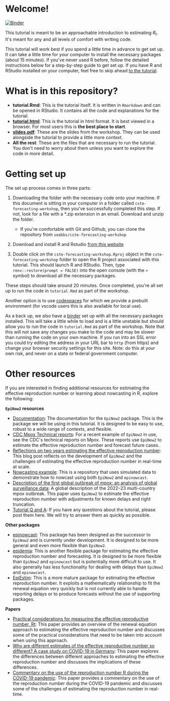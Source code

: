 # Welcome!

[![Binder](https://mybinder.org/badge_logo.svg)](https://mybinder.org/v2/gh/seabbs/cste-forecasting-workshop/main?urlpath=rstudio)

This tutorial is meant to be an approachable introduction to estimating $R_t$.
It's meant for any and all levels of comfort with writing code.

This tutorial will work best if you spend a little time in advance to get set up.
It can take a little time for your computer to install the necessary packages (about 15 minutes).
If you've never used R before, follow the detailed instructions below for a
step-by-step guide to get set up.
If you have R and RStudio installed on your computer, feel free to skip ahead
[to the tutorial](https://samabbott.co.uk/cste-forecasting-workshop/tutorial.html).

# What is in this repository?

- **tutorial.Rmd**: This is the tutorial itself. It is written in
  `Rmarkdown` and can be opened in RStudio. It contains all the code and
  explanations for the tutorial.
- [**tutorial.html**](https://samabbott.co.uk/cste-forecasting-workshop/tutorial.html): This is the
 tutorial in html format. It is best viewed in a browser. For most users this is **the best place to start**.
- [**slides.pdf**](https://samabbott.co.uk/cste-forecasting-workshop/slides.pdf): These are the slides from the workshop. They can be used alongside the tutorial to provide a little more context.
- **All the rest**: These are the files that are necessary to run the tutorial. You
  don't need to worry about them unless you want to explore the code in more
  detail.

# Getting set up

The set up process comes in three parts:

1. Downloading the folder with the necessary code onto your machine. If this
document is sitting in your computer in a folder called `cste-forecasting-workshop`,
then you've successfully completed this step. If not, look for a file with a *.zip
extension in an email. Download and unzip the folder.
    - If you're comfortable with Git and Github, you can clone the repository
  from `seabbs/cste-forecasting-workshop`

2. Download and install R and Rstudio [from this website](https://posit.co/download/rstudio-desktop/)

3. Double click on the `cste-forecasting-workshop.Rproj` object in the 
`cste-forecasting-workshop` folder to open the R project associated with this
tutorial. This should launch R and RStudio. Then, type 
`renv::restore(prompt = FALSE)` into the open console (with the `>` symbol) to
download all the necessary packages.

These steps should take around 20 minutes. Once completed, you're all set up to
run the code in `tutorial.Rmd` as part of the workshop.

Another option is to use [codespaces](https://code.visualstudio.com/docs/remote/codespaces) for which we provide a prebuilt environment (for vscode users this is also available for local use).

As a back up, we also have a [binder](https://mybinder.org/v2/gh/seabbs/cste-forecasting-workshop/main?urlpath=rstudio) set up with all the necessary packages installed. This will take a little while to load and is a little unstable but should allow you to run the code in `tutorial.Rmd` as part of the workshop. Note that this will not save any changes you make to the code and may be slower than running the code on your own machine. If you run into an SSL error you could try editing the address in your URL bar to `http` (from https) and change your browser security settings for this site. Note: do this at your own risk, and never on a state or federal government computer.

# Other resources

If you are interested in finding additional resources for estimating the effective reproduction number or learning about nowcasting in R, explore the following:

**`EpiNow2` resources**

- [Documentation](https://epiforecasts.io/EpiNow2/dev): The documentation for the `EpiNow2` package. This is the package we will be using in this tutorial. It is designed to be easy to use, robust to a wide range of contexts, and flexible.
- [CDC Mpox Technical reports](https://www.cdc.gov/poxvirus/mpox/cases-data/technical-report.html): For a recent example of `EpiNow2` in use, see the CDC's technical reports on Mpox. These reports use `EpiNow2` to estimate the effective reproduction number and forecast future cases.
- [Reflections on two years estimating the effective reproduction number](https://epiforecasts.io/posts/2022-03-25-rt-reflections/index.html): This blog post reflects on the development of `EpiNow2` and the challenges of estimating the effective reproduction number in real-time at scale.
- [Nowcasting example](https://github.com/epiforecasts/nowcasting.example): This is a repository that uses simulated data to demonstrate how to nowcast using both `EpiNow2` and `epinowcast`.
- [Description of the first global outbreak of mpox: an analysis of global surveillance data](https://doi.org/10.1016/S2214-109X(23)00198-5): A global description of the 2022–23 multi-country mpox outbreak. This paper uses `EpiNow2` to estimate the effective reproduction number with adjustments for known delays and right truncation.
- [Tutorial Q and A](https://github.com/seabbs/cste-forecasting-workshop/discussions/categories/q-a): If you have any questions about the tutorial, please post them here. We will try to answer them as quickly as possible.

**Other packages**

- [epinowcast](https://package.epinowcast.org): This package has been designed as the successor to `EpiNow2` and is currently under development. It is designed to be more general and even more flexible than `EpiNow2`.
- [epidemia](https://imperialcollegelondon.github.io/epidemia/index.html): This is another flexible package for estimating the effective reproduction number and forecasting. It is designed to be more flexible than `EpiNow2` and `epinowcast` but is potentially more difficult to use. It also generally has less functionality for dealing with delays than `EpiNow2` and `epinowcast`.
- [EpiEstim](https://cran.r-project.org/web/packages/EpiEstim/index.html): This is a more mature package for estimating the effective reproduction number. It exploits a mathematically relationship to fit the renewal equation very quickly but is not currently able to handle reporting delays or to produce forecasts without the use of supporting packages.

**Papers**

- [Practical considerations for measuring the effective reproductive number, Rt](10.1371/journal.pcbi.1008409): This paper provides an overview of the renewal equation approach to estimating the effective reproduction number and discusses some of the practical considerations that need to be taken into account when using this approach.
- [Why are different estimates of the effective reproductive number so different? A case study on COVID-19 in Germany](https://doi.org/10.1101/2023.04.27.23289109): This paper explores the differences between different approaches to estimating the effective reproduction number and discusses the implications of these differences.
- [Commentary on the use of the reproduction number R during the COVID-19 pandemic](https://doi.org/10.1177/09622802211037079): This paper provides a commentary on the use of the reproduction number during the COVID-19 pandemic and discusses some of the challenges of estimating the reproduction number in real-time.
